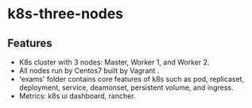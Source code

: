 # k8s-three-nodes
## Features
- K8s cluster with 3 nodes: Master, Worker 1, and Worker 2.
- All nodes run by Centos7 built by Vagrant .
- 'exams' folder contains core features of k8s such as pod, replicaset, deployment, service, deamonset, persistent volume, and ingress.
-  Metrics: k8s ui dashboard, rancher.
